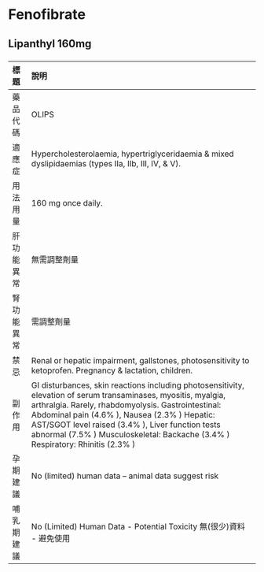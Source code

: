 # Fenofibrate

## Lipanthyl 160mg

##### 

| 標題       | 說明                                                                                                                                                                                                                                                                                                                                                        |
|:-----------|:------------------------------------------------------------------------------------------------------------------------------------------------------------------------------------------------------------------------------------------------------------------------------------------------------------------------------------------------------------|
| 藥品代碼   | OLIPS                                                                                                                                                                                                                                                                                                                                                       |
| 適應症     | Hypercholesterolaemia, hypertriglyceridaemia & mixed dyslipidaemias (types IIa, IIb, III, IV, & V).                                                                                                                                                                                                                                                         |
| 用法用量   | 160 mg once daily.                                                                                                                                                                                                                                                                                                                                          |
| 肝功能異常 | 無需調整劑量                                                                                                                                                                                                                                                                                                                                                |
| 腎功能異常 | 需調整劑量                                                                                                                                                                                                                                                                                                                                                  |
| 禁忌       | Renal or hepatic impairment, gallstones, photosensitivity to ketoprofen. Pregnancy & lactation, children.                                                                                                                                                                                                                                                   |
| 副作用     | GI disturbances, skin reactions including photosensitivity, elevation of serum transaminases, myositis, myalgia, arthralgia. Rarely, rhabdomyolysis. Gastrointestinal: Abdominal pain (4.6% ), Nausea (2.3% ) Hepatic: AST/SGOT level raised (3.4% ), Liver function tests abnormal (7.5% ) Musculoskeletal: Backache (3.4% ) Respiratory: Rhinitis (2.3% ) |
| 孕期建議   | No (limited) human data – animal data suggest risk                                                                                                                                                                                                                                                                                                          |
| 哺乳期建議 | No (Limited) Human Data - Potential Toxicity 無(很少)資料 - 避免使用                                                                                                                                                                                                                                                                                        |

